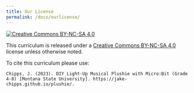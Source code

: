 ```yaml
---
title: Our License
permalink: /docs/ourlicense/
---
```


[![Creative Commons BY-NC-SA 4.0](../images/lic.svg)](https://creativecommons.org/licenses/by-nc-sa/4.0/)

This curriculum is released under a [Creative Commons BY-NC-SA 4.0](https://creativecommons.org/licenses/by-nc-sa/4.0/) license unless otherwise noted.

To cite this curriculum please use:

```
Chipps, J. (2023). DIY Light-Up Musical Plushie with Micro:Bit (Grade 4-8) [Montana State University]. https://jake-chipps.github.io/plushie/.
```
